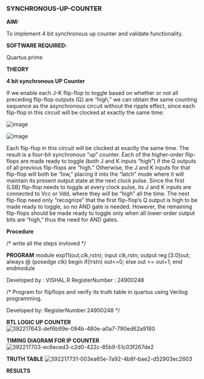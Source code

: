### SYNCHRONOUS-UP-COUNTER

**AIM:**

To implement 4 bit synchronous up counter and validate functionality.

**SOFTWARE REQUIRED:**

Quartus prime

**THEORY**

**4 bit synchronous UP Counter**

If we enable each J-K flip-flop to toggle based on whether or not all preceding flip-flop outputs (Q) are “high,” we can obtain the same counting sequence as the asynchronous circuit without the ripple effect, since each flip-flop in this circuit will be clocked at exactly the same time:

![image](https://github.com/naavaneetha/SYNCHRONOUS-UP-COUNTER/assets/154305477/d5db3fa0-e413-404c-b80e-b2f39d82e7e8)


![image](https://github.com/naavaneetha/SYNCHRONOUS-UP-COUNTER/assets/154305477/52cb61eb-d04b-442d-810c-31185a68410b)

Each flip-flop in this circuit will be clocked at exactly the same time.
The result is a four-bit synchronous “up” counter. Each of the higher-order flip-flops are made ready to toggle (both J and K inputs “high”) if the Q outputs of all previous flip-flops are “high.”
Otherwise, the J and K inputs for that flip-flop will both be “low,” placing it into the “latch” mode where it will maintain its present output state at the next clock pulse.
Since the first (LSB) flip-flop needs to toggle at every clock pulse, its J and K inputs are connected to Vcc or Vdd, where they will be “high” all the time.
The next flip-flop need only “recognize” that the first flip-flop’s Q output is high to be made ready to toggle, so no AND gate is needed.
However, the remaining flip-flops should be made ready to toggle only when all lower-order output bits are “high,” thus the need for AND gates.

**Procedure**

/* write all the steps invloved */

**PROGRAM**
module exp11(out,clk,rstn);
input clk,rstn;
output reg [3:0]out;
always @ (posedge clk)
begin
   if(!rstn)
     out<=0;
   else 
     out <= out+1;
end
endmodule

Developed by : VISHAL.R
RegisterNumber : 24900248

/* Program for flipflops and verify its truth table in quartus using Verilog programming. 

Developed by: RegisterNumber:24900248
*/

**RTL LOGIC UP COUNTER**
![392217643-def6b99e-094b-480e-a0a7-790ed62a9180](https://github.com/user-attachments/assets/7fd832d4-8c78-45a0-8bf3-d73567abe939)


**TIMING DIAGRAM FOR IP COUNTER**
![392217703-ec6eced3-c2d0-422c-85b9-51c03f267de2](https://github.com/user-attachments/assets/a63b3747-c6d4-4485-a09a-345ebf6e2ff6)


**TRUTH TABLE**
![392217731-003ea65e-7a92-4b8f-bae2-d52903ec2603](https://github.com/user-attachments/assets/a0466e64-b78b-4d70-ab69-e0458b567bc0)


**RESULTS**
